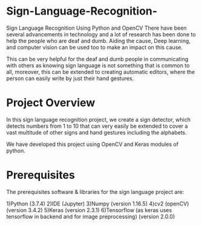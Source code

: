 # Sign-Language-Recognition-
Sign Language Recognition Using Python and OpenCV
There have been several advancements in technology and a lot of research has been done to help the people who are deaf and dumb. Aiding the cause, Deep learning, and computer vision can be used too to make an impact on this cause.

This can be very helpful for the deaf and dumb people in communicating with others as knowing sign language is not something that is common to all, moreover, this can be extended to creating automatic editors, where the person can easily write by just their hand gestures.

# Project Overview
In this sign language recognition project, we create a sign detector, which detects numbers from 1 to 10 that can very easily be extended to cover a vast multitude of other signs and hand gestures including the alphabets.

We have developed this project using OpenCV and Keras modules of python.

# Prerequisites
The prerequisites software & libraries for the sign language project are:

1)Python (3.7.4)
2)IDE (Jupyter)
3)Numpy (version 1.16.5)
4)cv2 (openCV) (version 3.4.2)
5)Keras (version 2.3.1)
6)Tensorflow (as keras uses tensorflow in backend and for image preprocessing) (version 2.0.0)
